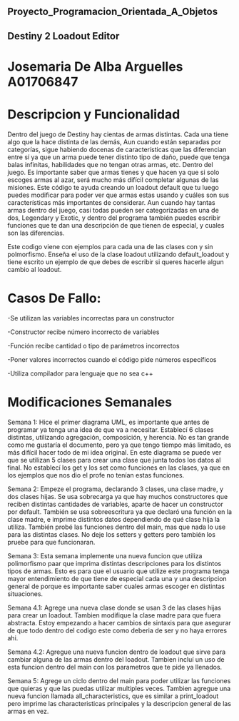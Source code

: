 ## Proyecto_Programacion_Orientada_A_Objetos
## Destiny 2 Loadout Editor
# Josemaria De Alba Arguelles A01706847
# Descripcion y Funcionalidad
Dentro del juego de Destiny hay cientas de armas distintas. Cada una tiene algo que la hace distinta de las demás, Aun cuando están separadas por categorías, sigue habiendo docenas de características que las diferencian entre sí ya que un arma puede tener distinto tipo de daño, puede que tenga balas infinitas, habilidades que no tengan otras armas, etc. Dentro del juego. Es importante saber que armas tienes y que hacen ya que si solo escoges armas al azar, será mucho más difícil completar algunas de las misiones. Este código te ayuda creando un loadout default que tu luego puedes modificar para poder ver que armas estas usando y cuáles son sus características más importantes de considerar. Aun cuando hay tantas armas dentro del juego, casi todas pueden ser categorizadas en una de dos, Legendary y Exotic, y dentro del programa también puedes escribir funciones que te dan una descripción de que tienen de especial, y cuales son las diferencias. 

Este codigo viene con ejemplos para cada una de las clases con y sin polmorfismo.
Enseña el uso de la clase loadout utilizando default_loadout y tiene escrito un ejemplo de que debes de escribir si queres hacerle algun cambio al loadout.

# Casos De Fallo:
-Se utilizan las variables incorrectas para un constructor

-Constructor recibe número incorrecto de variables

-Función recibe cantidad o tipo de parámetros incorrectos

-Poner valores incorrectos cuando el código pide números específicos

-Utiliza compilador para lenguaje que no sea c++


# Modificaciones Semanales
Semana 1: Hice el primer diagrama UML, es importante que antes de programar ya tenga una idea de que va a necesitar. Establecí 6 clases distintas, utilizando agregación, composición, y herencia. No es tan grande como me gustaría el documento, pero ya que tengo tiempo más limitado, es más difícil hacer todo de mi idea original. En este diagrama se puede ver que se utilizan 5 clases para crear una clase que junta todos los datos al final. No establecí los get y los set como funciones en las clases, ya que en los ejemplos que nos dio el profe no tenían estas funciones.

Semana 2: Empeze el programa, declarando 3 clases, una clase madre, y dos clases hijas. Se usa sobrecarga ya que hay muchos constructores que reciben distintas cantidades de variables, aparte de hacer un constructor por default. También se usa sobreescritura ya que declaró una función en la clase madre, e imprime distintos datos dependiendo de qué clase hija la utiliza. También probé las funciones dentro del main, mas que nada lo use para las distintas clases. No deje los setters y getters pero también los pruebe para que funcionaran.

Semana 3: Esta semana implemente una nueva funcion que utiliza polimorfismo paar que imprima distintas descripciones para los distintos tipos de armas. Esto es para que el usuario que utilize este programa tenga mayor entendimiento de que tiene de especial cada una y una descripcion general de porque es importante saber cuales armas escoger en distintas situaciones.

Semana 4.1: Agrege una nueva clase donde se usan 3 de las clases hijas para crear un loadout. Tambien modifique la clase madre para que fuera abstracta. Estoy empezando a hacer cambios de sintaxis para que asegurar de que todo dentro del codigo este como deberia de ser y no haya errores ahi.

Semana 4.2: Agregue una nueva funcion dentro de loadout que sirve para cambiar alguna de las armas dentro del loadout. Tambien incluí un uso de esta funcion dentro del main con los parametros que te pide ya llenados.

Semana 5: Agrege un ciclo dentro del main para poder utilizar las funciones que quieras y que las puedas utilizar multiples veces. Tambien agregue una nueva funcion llamada all_characteristics, que es similar a print_loadout pero imprime las characteristicas principales y la descripcion general de las armas en vez.
